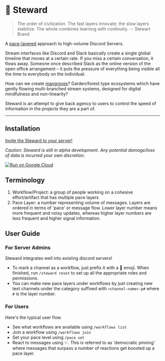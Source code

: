 # 🌿 Steward
> The order of civilization. The fast layers innovate; the slow layers stabilize. The whole combines learning with continuity.
>   -- Stewart Brand

A [pace-layered](https://jzhao.xyz/thoughts/pace-layers/) approach to high-volume Discord Servers.

Stream interfaces like Discord and Slack basically create a single global timeline that moves at a certain rate. If you miss a certain conversation, it flows away.
Someone once described Slack as the online version of the open office arrangement – it puts the pressure of everything being visible all the time to everybody on the individual.

How can we create [mangroves](https://jzhao.xyz/thoughts/Mangrove-Theory-of-the-Internet)? Garden/forest type ecosystems which have gently flowing multi-branched stream systems, designed for digital mindfulness and non-linearity?

Steward is an attempt to give back agency to users to control the speed of information in the projects they are a part of.

---

## Installation
[Invite the Steward to your server!](https://discord.com/api/oauth2/authorize?client_id=933619858120249374&permissions=268438608&scope=bot%20applications.commands)

*Caution: Steward is still in alpha development. Any potential damage/loss of data is incurred your own discretion.*

[![Run on Google Cloud](https://deploy.cloud.run/button.svg)](https://deploy.cloud.run)

## Terminology
1. Workflow/Project: a group of people working on a cohesive effort/artifact that has multiple pace layers
2. Pace Layer: a number representing volume of messages. Layers are ordered in terms of 'pace' or message flow. Lower layer number means more frequent and noisy updates, whereas higher layer numbers are less frequent and higher signal information.

## User Guide
### For Server Admins
Steward integrates well into existing discord servers!

- To mark a channel as a workflow, just prefix it with a 🌿 emoji. When finished, run `/steward reset` to set up all the appropriate roles and permissions.
- You can make new pace layers under workflows by just creating new text channels under the category suffixed with `<channel-name>-p#` where `#` is the layer number.

### For Users
Here's the typical user flow.

- See what workflows are available using `/workflows list`
- Join a workflow using `/workflows join`
- Set your pace level using `/pace set`
- React to messages using ✨. This is referred to as 'democratic pinning' where messages that surpass a number of reactions get boosted up a pace layer.